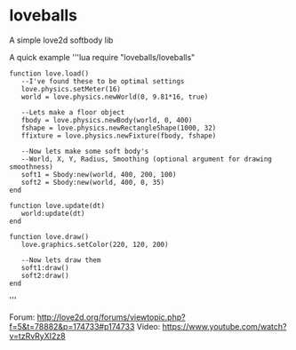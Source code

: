 loveballs
=========

A simple love2d softbody lib


A quick example
'''lua
    require "loveballs/loveballs"

    function love.load()
       --I've found these to be optimal settings
       love.physics.setMeter(16)
       world = love.physics.newWorld(0, 9.81*16, true)

       --Lets make a floor object
       fbody = love.physics.newBody(world, 0, 400)
       fshape = love.physics.newRectangleShape(1000, 32)
       ffixture = love.physics.newFixture(fbody, fshape)

       --Now lets make some soft body's
       --World, X, Y, Radius, Smoothing (optional argument for drawing smoothness)
       soft1 = Sbody:new(world, 400, 200, 100)
       soft2 = Sbody:new(world, 400, 0, 35)
    end

    function love.update(dt)
       world:update(dt)
    end

    function love.draw()
       love.graphics.setColor(220, 120, 200)

       --Now lets draw them
       soft1:draw()
       soft2:draw()
    end
'''

Forum: http://love2d.org/forums/viewtopic.php?f=5&t=78882&p=174733#p174733
Video: https://www.youtube.com/watch?v=tzRvRyXI2z8
